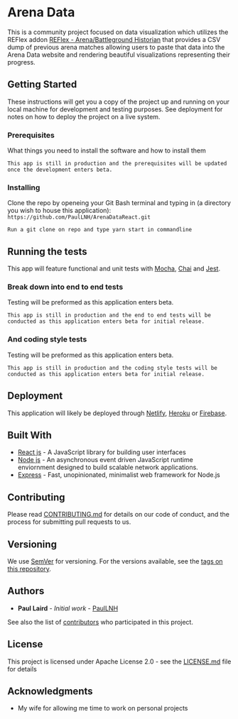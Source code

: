 # Arena Data

This is a community project focused on data visualization which utilizes the REFlex addon [REFlex - Arena/Battleground Historian](https://wow.curseforge.com/projects/reflex-battleground-historian) that provides a CSV dump of previous arena matches allowing users to paste that data into the Arena Data website and rendering beautiful visualizations representing their progress.

## Getting Started

These instructions will get you a copy of the project up and running on your local machine for development and testing purposes. See deployment for notes on how to deploy the project on a live system.

### Prerequisites

What things you need to install the software and how to install them

```
This app is still in production and the prerequisites will be updated once the development enters beta.
```

### Installing

Clone the repo by openeing your Git Bash terminal and typing in (a directory you wish to house this application): `https://github.com/PaulLNH/ArenaDataReact.git`

```
Run a git clone on repo and type yarn start in commandline
```

## Running the tests

This app will feature functional and unit tests with [Mocha](https://mochajs.org/), [Chai](https://www.chaijs.com/) and [Jest](https://jestjs.io/).

### Break down into end to end tests

Testing will be preformed as this application enters beta.

```
This app is still in production and the end to end tests will be conducted as this application enters beta for initial release.
```

### And coding style tests

Testing will be preformed as this application enters beta.

```
This app is still in production and the coding style tests will be conducted as this application enters beta for initial release.
```

## Deployment

This application will likely be deployed through [Netlify](https://www.netlify.com/), [Heroku](http://herokuapp.com) or [Firebase](https://firebase.google.com/docs/hosting/deploying).

## Built With

* [React js](https://reactjs.org/) - A JavaScript library for building user interfaces
* [Node js](https://nodejs.org/en/) - An asynchronous event driven JavaScript runtime enviornment designed to build scalable network applications.
* [Express](https://rometools.github.io/rome/) - Fast, unopinionated, minimalist web framework for Node.js

## Contributing

Please read [CONTRIBUTING.md](https://gist.github.com/PaulLNH/f66c363cf5e6014e0a9aa1641a6a0f02) for details on our code of conduct, and the process for submitting pull requests to us.

## Versioning

We use [SemVer](http://semver.org/) for versioning. For the versions available, see the [tags on this repository](https://github.com/PaulLNH/ArenaData/tags).

## Authors

* **Paul Laird** - *Initial work* - [PaulLNH](https://github.com/PaulLNH)

See also the list of [contributors](https://github.com/PaulLNH/ArenaData/contributors) who participated in this project.

## License

This project is licensed under Apache License 2.0 - see the [LICENSE.md](https://github.com/PaulLNH/ArenaDataReact/blob/master/LICENSE.md) file for details

## Acknowledgments

* My wife for allowing me time to work on personal projects